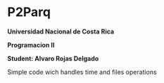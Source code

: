 # P2Parq
**Universidad Nacional de Costa Rica**

**Programacion II**

**Student: Alvaro Rojas Delgado**

Simple code wich handles time and files operations
